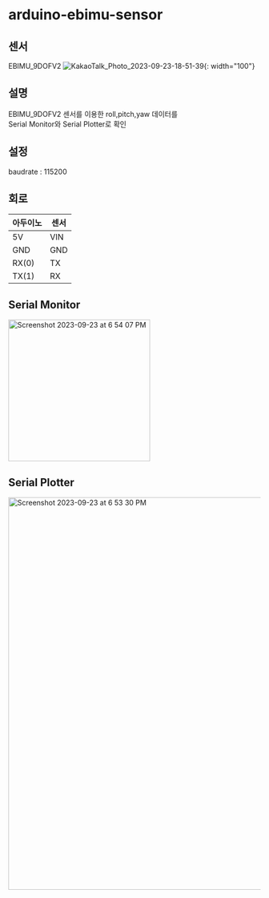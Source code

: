 # arduino-ebimu-sensor

## 센서 
EBIMU_9DOFV2 
![KakaoTalk_Photo_2023-09-23-18-51-39](https://github.com/taeseokyang/arduino-ebimu-sensor/assets/136783693/c5f34991-6b49-4232-9669-e9451e0ed461){: width="100"}

## 설명
EBIMU_9DOFV2 센서를 이용한 roll,pitch,yaw 데이터를</br>
Serial Monitor와 Serial Plotter로 확인</br>

## 설정
baudrate : 115200

## 회로

|아두이노|센서|
|---|---|
|5V|VIN|
|GND|GND|
|RX(0)|TX|
|TX(1)|RX|

## Serial Monitor
<img width="283" alt="Screenshot 2023-09-23 at 6 54 07 PM" src="https://github.com/taeseokyang/arduino-ebimu-sensor/assets/136783693/302b50d2-4c50-4d75-b52f-de2841a8f8af">

## Serial Plotter
<img width="784" alt="Screenshot 2023-09-23 at 6 53 30 PM" src="https://github.com/taeseokyang/arduino-ebimu-sensor/assets/136783693/e7529d91-b249-485b-af5e-9a2a68e6561a">


